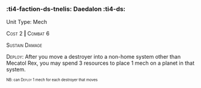 ### :ti4-faction-ds-tnelis: **Daedalon** :ti4-ds:

Unit Type: Mech 

<span style="font-variant:small-caps;">Cost</span> 2 __|__ <span style="font-variant:small-caps;">Combat</span> 6

<span style="font-variant:small-caps;">Sustain Damage</span>

<span style="font-variant:small-caps;">Deploy</span>: After you move a destroyer into a non-home system other than Mecatol Rex, you may spend 3 resources to place 1 mech on a planet in that system. 

<sup><sub>NB: can <span style="font-variant:small-caps;">Deploy</span> 1 mech for each destroyer that moves</sup></sub>
